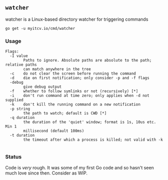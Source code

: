 <!-- __JSON: go list -json .
## `{{ filepathBase .Out.ImportPath}}`

{{.Out.Doc}}

```
go get -u {{.Out.ImportPath}}
```
-->
## `watcher`

watcher is a Linux-based directory watcher for triggering commands

```
go get -u myitcv.io/cmd/watcher
```
<!-- END -->


<!-- __TEMPLATE: sh -c "${DOLLAR}(go list -f '{{.ImportPath}}' | xargs basename) -h"
### Usage

```
{{.Out}}
```
-->
### Usage

```
Flags:
  -I value
    	Paths to ignore. Absolute paths are absolute to the path; relative paths
    	can match anywhere in the tree
  -c	do not clear the screen before running the command
  -d	die on first notification; only consider -p and -f flags
  -debug
    	give debug output
  -f	whether to follow symlinks or not (recursively) [*]
  -i	don't run command at time zero; only applies when -d not supplied
  -k	don't kill the running command on a new notification
  -p string
    	the path to watch; default is CWD [*]
  -q duration
    	the duration of the 'quiet' window; format is 1s, 10us etc. Min 1
    	millisecond (default 100ms)
  -t duration
    	the timeout after which a process is killed; not valid with -k


```
<!-- END -->

### Status

Code is _very_ rough. It was some of my first Go code and so hasn't seen much love since then. Consider as WIP.
